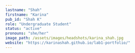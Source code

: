 ```yaml
---
lastname: "Shah"
firstname: "Karina"
pub_id: "Shah K"
role: "Undergraduate Student"
status: "active"
pronouns: "she/her"
image_path: /assets/images/headshots/karina_shah.jpg
website: "https://karinashah.github.io/lab1-portfolio/"
---
```

